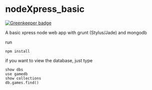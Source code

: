 nodeXpress_basic
================

[![Greenkeeper badge](https://badges.greenkeeper.io/ayxos/node_grunt.svg)](https://greenkeeper.io/)

A basic xpress node web app with grunt (Stylus/Jade) and mongodb

run
```
npm install
```

if you want to view the database, just type
```
show dbs
use gamedb
show collections
db.games.find()
```

